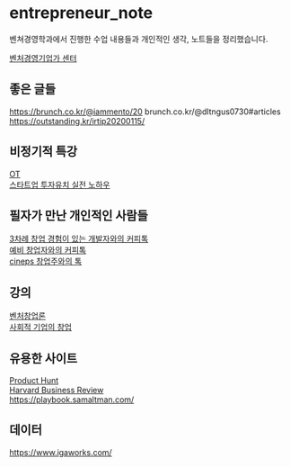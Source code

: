 # entrepreneur_note

벤쳐경영학과에서 진행한 수업 내용들과 개인적인 생각, 노트들을 정리했습니다.

[벤처경영기업가 센터](https://www.snustartup.com/)

## 좋은 글들  

https://brunch.co.kr/@iammento/20
brunch.co.kr/@dltngus0730#articles
https://outstanding.kr/irtip20200115/

## 비정기적 특강

[OT](./note/firstOrientation.md)  
[스타트업 투자유치 실전 노하우](./note/스타트업%20투자유치%20실전%20노하우.md)

## 필자가 만난 개인적인 사람들

[3차례 창업 경험이 있는 개발자와의 커피톡](./personal/개발자선배.md)  
[예비 창업자와의 커피톡](./personal/선물관련예비창업자.md)  
[cineps 창업주와의 톡](./personal/시넵스친구.md)

## 강의

[벤처창업론](./lectures/벤처창업론/1.md)  
[사회적 기업의 창업](./lectures/사회적기업의창업/1.md)

## 유용한 사이트

[Product Hunt](https://www.producthunt.com/)  
[Harvard Business Review](https://hbr.org/)  
https://playbook.samaltman.com/  

## 데이터  

https://www.igaworks.com/

